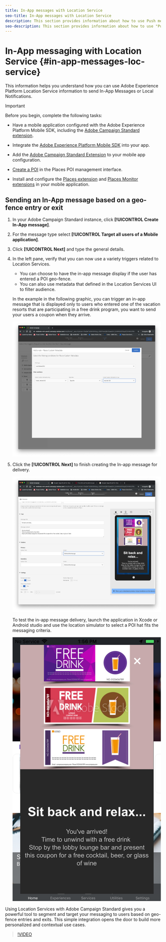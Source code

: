 ```yaml
---
title: In-App messages with Location Service
seo-title: In-App messages with Location Service
description: This section provides information about how to use Push messaging in Campaign Standard with In-App messages in Campaign Standard.
seo-description: This section provides information about how to use "Push messaging in Campaign Standard" with In-App messages in Campaign Standard. 
---
```


# In-App messaging with Location Service {#in-app-messages-loc-service}

This information helps you understand how you can use Adobe Experience Platform Location Service information to send In-App Messages or Local Notifications.

>[!IMPORTANT]
>
>Before you begin, complete the following tasks:
>
>* Have a mobile application configured with the Adobe Experience Platform Mobile SDK, including the [Adobe Campaign Standard extension](https://aep-sdks.gitbook.io/docs/using-mobile-extensions/adobe-campaign-standard). 
>
>* Integrate the [Adobe Experience Platform Mobile SDK](https://aep-sdks.gitbook.io/docs/getting-started/get-the-sdk) into your app.
>* Add the [Adobe Campaign Standard Extension](https://aep-sdks.gitbook.io/docs/using-mobile-extensions/adobe-campaign-standard) to your mobile app configuration.
>
>* [Create a POI](/help/poi-mgmt-ui/create-a-poi-ui.md) in the Places POI management interface.
>
>* Install and configure the [Places extension](/help/places-ext-aep-sdks/places-extension/places-extension.md) and [Places Monitor extensions](/help/places-ext-aep-sdks/places-monitor-extension/places-monitor-extension.md) in your mobile application.

## Sending an In-App message based on a geo-fence entry or exit

1. In your Adobe Campaign Standard instance, click **[!UICONTROL Create In-App message]**.
2. For the message type select **[!UICONTROL Target all users of a Mobile application]**.
3. Click **[!UICONTROL Next]** and type the general details.
4. In the left pane, verify that you can now use a variety triggers related to Location Services.

    * You can choose to have the in-app message display if the user has entered a POI geo-fence.
    * You can also use metadata that defined in the Location Services UI to filter audience.
 
    In the example in the following graphic, you can trigger an in-app message that is displayed only to users who entered one of the vacation resorts that are participating in a free drink program, you want to send your users a coupon when they arrive.

   !["In-App Message Places metadata"](/help/assets/last-entered-vacation.png)

5. Click the **[!UICONTROL Next]** to finish creating the In-app message for delivery.

    !["create an event"](/help/assets/prepare-ACS.png)

    To test the in-app message delivery, launch the application in Xcode or Android studio and use the location simulator to select a POI hat fits the messaging criteria.

    !["drink coupon"](/help/assets/drink-coupon-on-app.png)


Using Location Services with Adobe Campaign Standard gives you a powerful tool to segment and target your messaging to users based on geo-fence entries and exits. This simple integration opens the door to build more personalized and contextual use cases.

>[!VIDEO](https://www.youtube.com/watch?v=ikiTTQw9c-o)
